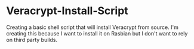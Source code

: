 # Veracrypt-Install-Script
Creating a basic shell script that will install Veracrypt from source. I'm creating this because I want to install it on Rasbian but I don't want to rely on third party builds.

